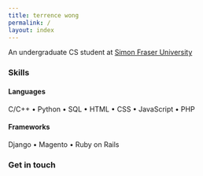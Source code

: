 ```yaml
---
title: terrence wong
permalink: /
layout: index
---
```

An undergraduate CS student at [Simon Fraser University](https://www.sfu.ca/)
### Skills
#### Languages
C/C++ &bull; Python &bull; SQL &bull; HTML &bull; CSS &bull; JavaScript &bull; PHP
#### Frameworks
Django &bull; Magento &bull; Ruby on Rails
### Get in touch

